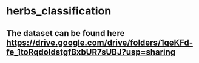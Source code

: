 # herbs_classification
## The dataset can be found here <link>https://drive.google.com/drive/folders/1qeKFd-fe_1toRqdoIdstgfBxbUR7sUBJ?usp=sharing</link>
